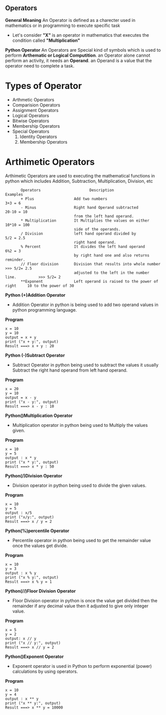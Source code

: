 ## Operators
**General Meaning**
  An Operator is defined as a charecter used in mathematics or in programming to execute specific task
- Let's consider **"X"** is an operator in mathematics that executes the condition called **"Multiplication"**

**Python Operator**
  An Operators are Special kind of symbols which is used to perform **Arthematic or Logical Computition**. an Operator alone cannot perform an activity, it needs an **Operand**.
  an Operand is a value that the operator need to complete a task.
  
  # Types of Operator
  - Arthmetic Operators
  - Comparision Operators
  - Assignment Operators
  - Logical Operators
  - Bitwise Operators
  - Membership Operators
  - Special Operators
      1. Identity Operators
      2. Membership Operators

# Arthimetic Operators

  Arthimetic Operators are used to executing the mathematical functions in python which includes Addition, Subtraction, Multiplication, Division, etc
  
  ```
         Operators                      Description                                Examples
         + Plus                  Add two numbers                                   3+3 = 6
         - Minus                 Right hand Operand subtracted                    20-10 = 10
                                 from the left hand operand.
         * Multiplication        It Multiplies the values on either               10*10 = 100
                                 side of the operands.
         / Division              left hand operand divided by                      5/2 = 2.5
                                 right hand operand.
         % Percent               It divides the left hand operand                   6%2 = 3
                                 by right hand one and also returns reminder.
         // Floor division       Division that results into whole number           >>> 5/2= 2.5  
                                 adjusted to the left in the number line.          >>> 5/2= 2
         **Exponent              Left operand is raised to the power of right     10 to the power of 30
  ```
  
  **Python (+)Addition Operator**
  
  - Addition Operator in python is being used to add two operand values in python programming language.
    
  **Program**
    
    x = 10
    y = 10
    output = x + y
    print ("x + y:", output)
    Result ===> x + y : 20
   
    
  **Python (-)Subtract Operator**
  
  - Subtract Operator in python being used to subtract the values it usually Subtract the right hand operand from left hand operand.

   **Program**
   
   ```
   x = 20
   y = 10
   output = x - y
   print ("x - y:", output)
   Result ===> x - y : 10
   
   ```
   
 **Python()Multiplication Operator**
 
 - Multiplication operator in python being used to Multiply the values given.
 
 **Program**
 
 ```
 x = 10
 y = 5
 output : x * y
 print ("x * y:", output)
 Result ===> x * y : 50
 
 ```
  
**Python(/)Division Operator**

- Division operator in python being used to divide the given values.

**Program**
```
x = 10
y = 5
output : x/5
print ("x/y:", output)
Result ===> x / y = 2
```

**Python(%)percentile Operator**

- Percentile operator in python being used to get the remainder value once the values get divide.

**Program**
```
x = 10
y = 3
output : x % y
print ("x % y:", output)
Result ===> x % y = 1
```

**Python(//)Floor Division Operator**

- Floor Division operator in python is once the value get divided then the remainder if any decimal value then it adjusted to give only integer value.

**Program**
```
x = 5
y = 2
output: x // y 
print ("x // y:", output)
Result ===> x // y = 2
```

**Python()Exponent Operator**

- Exponent operator is used in Python to perform exponential (power) calculations by using operators.

**Program**
```
x = 10
y = 4
output : x ** y
print ("x ** y:", output)
Result ===> x ** y = 10000
```
